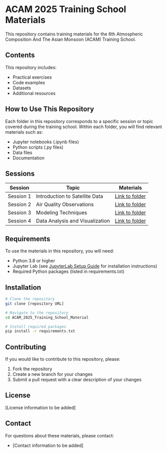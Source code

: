# ACAM 2025 Training School Materials

This repository contains training materials for the 6th Atmospheric Composition And The Asian Monsoon (ACAM) Training School.

## Contents

This repository includes:

- Practical exercises
- Code examples
- Datasets
- Additional resources

## How to Use This Repository

Each folder in this repository corresponds to a specific session or topic covered during the training school. Within each folder, you will find relevant materials such as:

- Jupyter notebooks (.ipynb files)
- Python scripts (.py files)
- Data files
- Documentation

## Sessions

| Session | Topic | Materials |
|---------|-------|-----------|
| Session 1 | Introduction to Satellite Data | [Link to folder](#) |
| Session 2 | Air Quality Observations | [Link to folder](#) |
| Session 3 | Modeling Techniques | [Link to folder](#) |
| Session 4 | Data Analysis and Visualization | [Link to folder](#) |

## Requirements

To use the materials in this repository, you will need:

- Python 3.8 or higher
- Jupyter Lab (see [JupyterLab Setup Guide](JUPYTERLAB_SETUP.md) for installation instructions)
- Required Python packages (listed in requirements.txt)

## Installation

```bash
# Clone the repository
git clone [repository URL]

# Navigate to the repository
cd ACAM_2025_Training_School_Material

# Install required packages
pip install -r requirements.txt
```

## Contributing

If you would like to contribute to this repository, please:

1. Fork the repository
2. Create a new branch for your changes
3. Submit a pull request with a clear description of your changes

## License

[License information to be added]

## Contact

For questions about these materials, please contact:
- [Contact information to be added]
